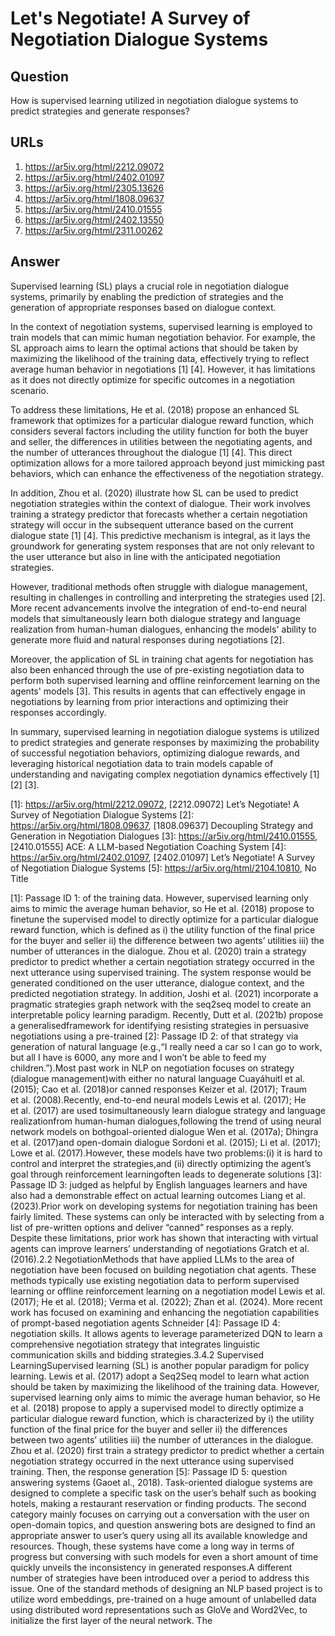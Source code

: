 # Let's Negotiate! A Survey of Negotiation Dialogue Systems

## Question

How is supervised learning utilized in negotiation dialogue systems to predict strategies and generate responses?

## URLs

1. https://ar5iv.org/html/2212.09072
2. https://ar5iv.org/html/2402.01097
3. https://ar5iv.org/html/2305.13626
4. https://ar5iv.org/html/1808.09637
5. https://ar5iv.org/html/2410.01555
6. https://ar5iv.org/html/2402.13550
7. https://ar5iv.org/html/2311.00262

## Answer

Supervised learning (SL) plays a crucial role in negotiation dialogue systems, primarily by enabling the prediction of strategies and the generation of appropriate responses based on dialogue context. 

In the context of negotiation systems, supervised learning is employed to train models that can mimic human negotiation behavior. For example, the SL approach aims to learn the optimal actions that should be taken by maximizing the likelihood of the training data, effectively trying to reflect average human behavior in negotiations [1] [4]. However, it has limitations as it does not directly optimize for specific outcomes in a negotiation scenario.

To address these limitations, He et al. (2018) propose an enhanced SL framework that optimizes for a particular dialogue reward function, which considers several factors including the utility function for both the buyer and seller, the differences in utilities between the negotiating agents, and the number of utterances throughout the dialogue [1] [4]. This direct optimization allows for a more tailored approach beyond just mimicking past behaviors, which can enhance the effectiveness of the negotiation strategy.

In addition, Zhou et al. (2020) illustrate how SL can be used to predict negotiation strategies within the context of dialogue. Their work involves training a strategy predictor that forecasts whether a certain negotiation strategy will occur in the subsequent utterance based on the current dialogue state [1] [4]. This predictive mechanism is integral, as it lays the groundwork for generating system responses that are not only relevant to the user utterance but also in line with the anticipated negotiation strategies.

However, traditional methods often struggle with dialogue management, resulting in challenges in controlling and interpreting the strategies used [2]. More recent advancements involve the integration of end-to-end neural models that simultaneously learn both dialogue strategy and language realization from human-human dialogues, enhancing the models' ability to generate more fluid and natural responses during negotiations [2]. 

Moreover, the application of SL in training chat agents for negotiation has also been enhanced through the use of pre-existing negotiation data to perform both supervised learning and offline reinforcement learning on the agents' models [3]. This results in agents that can effectively engage in negotiations by learning from prior interactions and optimizing their responses accordingly.

In summary, supervised learning in negotiation dialogue systems is utilized to predict strategies and generate responses by maximizing the probability of successful negotiation behaviors, optimizing dialogue rewards, and leveraging historical negotiation data to train models capable of understanding and navigating complex negotiation dynamics effectively [1] [2] [3].

[1]: https://ar5iv.org/html/2212.09072, [2212.09072] Let’s Negotiate! A Survey of Negotiation Dialogue Systems
[2]: https://ar5iv.org/html/1808.09637, [1808.09637] Decoupling Strategy and Generation in Negotiation Dialogues
[3]: https://ar5iv.org/html/2410.01555, [2410.01555] ACE: A LLM-based Negotiation Coaching System
[4]: https://ar5iv.org/html/2402.01097, [2402.01097] Let’s Negotiate! A Survey of Negotiation Dialogue Systems
[5]: https://ar5iv.org/html/2104.10810, No Title

[1]: Passage ID 1: of the training data. However, supervised learning only aims to mimic the average human behavior, so He et al. (2018) propose to finetune the supervised model to directly optimize for a particular dialogue reward function, which is defined as i) the utility function of the final price for the buyer and seller ii) the difference between two agents’ utilities iii) the number of utterances in the dialogue. Zhou et al. (2020) train a strategy predictor to predict whether a certain negotiation strategy occurred in the next utterance using supervised training. The system response would be generated conditioned on the user utterance, dialogue context, and the predicted negotiation strategy. In addition, Joshi et al. (2021) incorporate a pragmatic strategies graph network with the seq2seq model to create an interpretable policy learning paradigm. Recently, Dutt et al. (2021b) propose a generalisedframework for identifying resisting strategies in persuasive negotiations using a pre-trained
[2]: Passage ID 2: of that strategy via generation of natural language (e.g.,“I really need a car so I can go to work, but all I have is 6000, any more and I won’t be able to feed my children.”).Most past work in NLP on negotiation focuses on strategy (dialogue management)with either no natural language Cuayáhuitl et al. (2015); Cao et al. (2018)or canned responses Keizer et al. (2017); Traum et al. (2008).Recently, end-to-end neural models Lewis et al. (2017); He et al. (2017) are used tosimultaneously learn dialogue strategy and language realizationfrom human-human dialogues,following the trend of using neural network models on bothgoal-oriented dialogue Wen et al. (2017a); Dhingra et al. (2017)and open-domain dialogue Sordoni et al. (2015); Li et al. (2017); Lowe et al. (2017).However, these models have two problems:(i) it is hard to control and interpret the strategies,and (ii) directly optimizing the agent’s goal through reinforcement learningoften leads to degenerate solutions
[3]: Passage ID 3: judged as helpful by English languages learners and have also had a demonstrable effect on actual learning outcomes Liang et al. (2023).Prior work on developing systems for negotiation training has been fairly limited. These systems can only be interacted with by selecting from a list of pre-written options and deliver “canned” responses as a reply. Despite these limitations, prior work has shown that interacting with virtual agents can improve learners’ understanding of negotiations Gratch et al. (2016).2.2 NegotiationMethods that have applied LLMs to the area of negotiation have been focused on building negotiation chat agents. These methods typically use existing negotiation data to perform supervised learning or offline reinforcement learning on a negotiation model Lewis et al. (2017); He et al. (2018); Verma et al. (2022); Zhan et al. (2024). More recent work has focused on examining and enhancing the negotiation capabilities of prompt-based negotiation agents Schneider
[4]: Passage ID 4: negotiation skills. It allows agents to leverage parameterized DQN to learn a comprehensive negotiation strategy that integrates linguistic communication skills and bidding strategies.3.4.2 Supervised LearningSupervised learning (SL) is another popular paradigm for policy learning. Lewis et al. (2017) adopt a Seq2Seq model to learn what action should be taken by maximizing the likelihood of the training data. However, supervised learning only aims to mimic the average human behavior, so He et al. (2018) propose to apply a supervised model to directly optimize a particular dialogue reward function, which is characterized by i) the utility function of the final price for the buyer and seller ii) the differences between two agents’ utilities iii) the number of utterances in the dialogue. Zhou et al. (2020) first train a strategy predictor to predict whether a certain negotiation strategy occurred in the next utterance using supervised training. Then, the response generation
[5]: Passage ID 5: question answering systems (Gaoet al., 2018). Task-oriented dialogue systems are designed to complete a specific task on the user’s behalf such as booking hotels, making a restaurant reservation or finding products. The second category mainly focuses on carrying out a conversation with the user on open-domain topics, and question answering bots are designed to find an appropriate answer to user’s query using all its available knowledge and resources. Though, these systems have come a long way in terms of progress but conversing with such models for even a short amount of time quickly unveils the inconsistency in generated responses.A different number of strategies have been introduced over a period to address this issue. One of the standard methods of designing an NLP based project is to utilize word embeddings, pre-trained on a huge amount of unlabelled data using distributed word representations such as GloVe and Word2Vec, to initialize the first layer of the neural network. The